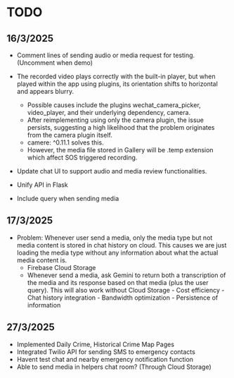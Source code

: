 # TODO


## 16/3/2025

- Comment lines of sending audio or media request for testing. (Uncomment when demo)

- The recorded video plays correctly with the built-in player, but when played within the app using plugins, its orientation shifts to horizontal and appears blurry.

    - Possible causes include the plugins wechat_camera_picker, video_player, and their underlying dependency, camera.
    - After reimplementing using only the camera plugin, the issue persists, suggesting a high likelihood that the problem originates from the camera plugin itself.
    - camere: ^0.11.1 solves this.
    - However, the media file stored in Gallery will be .temp extension which affect SOS triggered recording.

- Update chat UI to support audio and media review functionalities.

- Unify API in Flask

- Include query when sending media

## 17/3/2025

- Problem: Whenever user send a media, only the media type but not media content is stored in chat history on cloud. This causes we are just loading the media type without any information about what the actual media content is.
    - Firebase Cloud Storage
    - Whenever send a media, ask Gemini to return both a transcription of the media and its response based on that media (plus the user query). This will also work without Cloud Storage
            - Cost efficiency
            - Chat history integration
            - Bandwidth optimization
            - Persistence of information

## 27/3/2025
- Implemented Daily Crime, Historical Crime Map Pages
- Integrated Twilio API for sending SMS to emergency contacts
- Havent test chat and nearby emergency notification function
- Able to send media in helpers chat room? (Through Cloud Storage)